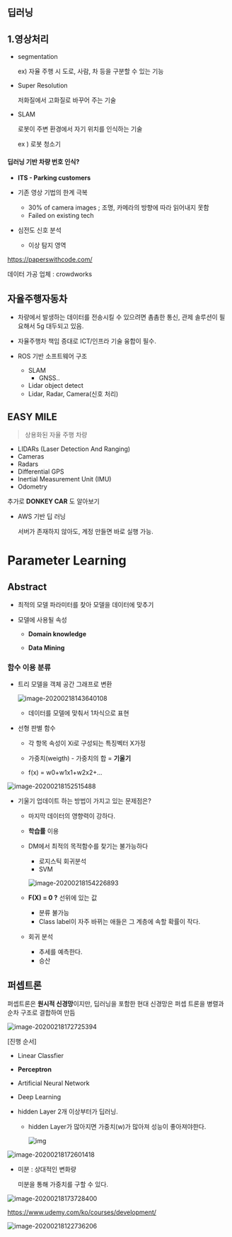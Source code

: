 ## 딥러닝

## 1.영상처리

* segmentation 

  ex) 자율 주행 시 도로, 사람, 차 등을 구분할 수 있는 기능

* Super Resolution

  저화질에서 고화질로 바꾸어 주는 기술

* SLAM

  로봇이 주변 환경에서 자기 위치를 인식하는 기술

  ex ) 로봇 청소기

#### 딥러닝 기반 차량 번호 인식?

* **ITS - Parking customers**
* 기존 영상 기법의 한계 극복
  * 30% of camera images ; 조명, 카메라의 방향에 따라 읽어내지 못함
  * Failed on existing tech 

* 심전도 신호 분석
  * 이상 탐지 영역

https://paperswithcode.com/

데이터 가공 업체 : crowdworks

## 자율주행자동차

* 차량에서 발생하는 데이터를 전송시킬 수 있으려면 촘촘한 통신, 관제 솔루션이 필요해서 5g 대두되고 있음.

* 자율주행차 책임 증대로 ICT/인프라 기술 융합이 필수.

* ROS 기반 소프트웨어 구조
  * SLAM
    * GNSS..
  *  Lidar object detect
    * Lidar, Radar, Camera(신호 처리)





## EASY MILE

> 상용화된 자율 주행 차량

- LIDARs (Laser Detection And Ranging)
- Cameras
- Radars
- Differential GPS
- Inertial Measurement Unit (IMU)
- Odometry

추가로 **DONKEY CAR** 도 알아보기



* AWS 기반 딥 러닝

  서버가 존재하지 않아도, 계정 만들면 바로 실행 가능.

# Parameter Learning

## Abstract

* 최적의 모델 파라미터를 찾아 모델을 데이터에 맞추기 

* 모델에 사용될 속성

  * **Domain knowledge**

  * **Data Mining**

### 함수 이용 분류

* 트리 모델을 객체 공간 그래프로 변환

  ![image-20200218143640108](../images/image-20200218143640108.png)

  * 데이터를 모델에 맞춰서 1차식으로 표현

* 선형 판별 함수

  * 각 항목 속성이 Xi로 구성되는 특징벡터 X가정

  * 가중치(weigth) - 가중치의 합 = **기울기** 
  * f(x) = w0+w1x1+w2x2+...

![image-20200218152515488](../images/image-20200218152515488.png)

* 기울기 업데이트 하는 방법이 가지고 있는 문제점은?

  * 마지막 데이터의 영향력이 강하다.

  * **학습률** 이용

  * DM에서 최적의 목적함수를 찾기는 불가능하다

    * 로지스틱 회귀분석
    * SVM

    ![image-20200218154226893](../images/image-20200218154226893.png)

  * **F(X) = 0 ?** 선위에 있는 값

    * 분류 불가능
    * Class label이 자주 바뀌는 애들은 그 계층에 속할 확률이 작다.

  * 회귀 분석

    * 추세를 예측한다.
    * 승산 

## 퍼셉트론

 퍼셉트론은 **원시적 신경망**이지만, 딥러닝을 포함한 현대 신경망은 퍼셉 트론을 병렬과 순차 구조로 결합하여 만듬

![image-20200218172725394](../images/image-20200218172725394.png)

[진행 순서]

* Linear Classfier
* **Perceptron**
* Artificial Neural Network
* Deep Learning



* hidden Layer 2개 이상부터가 딥러닝.

  * hidden Layer가 많아지면 가중치(w)가 많아져 성능이 좋아져야한다. 

    ![img](../images/22293C50579F7BBF13.png)

![image-20200218172601418](../images/image-20200218172601418.png)

* 미분 : 상대적인 변화량

  미분을 통해 가중치를 구할 수 있다.

![image-20200218173728400](../images/image-20200218173728400.png)

https://www.udemy.com/ko/courses/development/

![image-20200218122736206](../images/image-20200218122736206.png)

